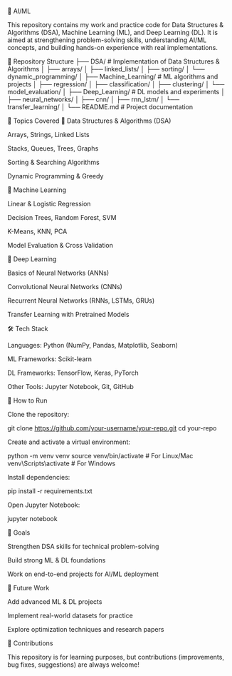 🚀 AI/ML

This repository contains my work and practice code for Data Structures & Algorithms (DSA), Machine Learning (ML), and Deep Learning (DL). It is aimed at strengthening problem-solving skills, understanding AI/ML concepts, and building hands-on experience with real implementations.

📂 Repository Structure
├── DSA/                 # Implementation of Data Structures & Algorithms
│   ├── arrays/
│   ├── linked_lists/
│   ├── sorting/
│   └── dynamic_programming/
│
├── Machine_Learning/    # ML algorithms and projects
│   ├── regression/
│   ├── classification/
│   ├── clustering/
│   └── model_evaluation/
│
├── Deep_Learning/       # DL models and experiments
│   ├── neural_networks/
│   ├── cnn/
│   ├── rnn_lstm/
│   └── transfer_learning/
│
└── README.md            # Project documentation

📘 Topics Covered
🔹 Data Structures & Algorithms (DSA)

Arrays, Strings, Linked Lists

Stacks, Queues, Trees, Graphs

Sorting & Searching Algorithms

Dynamic Programming & Greedy

🔹 Machine Learning

Linear & Logistic Regression

Decision Trees, Random Forest, SVM

K-Means, KNN, PCA

Model Evaluation & Cross Validation

🔹 Deep Learning

Basics of Neural Networks (ANNs)

Convolutional Neural Networks (CNNs)

Recurrent Neural Networks (RNNs, LSTMs, GRUs)

Transfer Learning with Pretrained Models

🛠️ Tech Stack

Languages: Python (NumPy, Pandas, Matplotlib, Seaborn)

ML Frameworks: Scikit-learn

DL Frameworks: TensorFlow, Keras, PyTorch

Other Tools: Jupyter Notebook, Git, GitHub

🚀 How to Run

Clone the repository:

git clone https://github.com/your-username/your-repo.git
cd your-repo


Create and activate a virtual environment:

python -m venv venv
source venv/bin/activate   # For Linux/Mac
venv\Scripts\activate      # For Windows


Install dependencies:

pip install -r requirements.txt


Open Jupyter Notebook:

jupyter notebook

🎯 Goals

Strengthen DSA skills for technical problem-solving

Build strong ML & DL foundations

Work on end-to-end projects for AI/ML deployment

📌 Future Work

Add advanced ML & DL projects

Implement real-world datasets for practice

Explore optimization techniques and research papers

🤝 Contributions

This repository is for learning purposes, but contributions (improvements, bug fixes, suggestions) are always welcome!